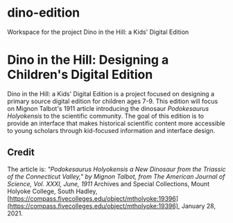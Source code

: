 # dino-edition
Workspace for the project Dino in the Hill: a Kids' Digital Edition
# Dino in the Hill: Designing a Children's Digital Edition
Dino in the Hill: a Kids' Digital Edition is a project focused on designing a primary source digital edition for children ages 7-9. This edition will focus on Mignon Talbot's 1911 article introducing the dinosaur *Podokesaurus Holyokensis* to the scientific community. The goal of this edition is to provide an interface that makes historical scientific content more accessible to young scholars through kid-focused information and interface design. 
## Credit
The article is: *"Podokesaurus Holyokensis a New Dinosaur from the Triassic of the Connecticut Valley," by Mignon Talbot, from The American Journal of Science, Vol. XXXI, June, 1911* Archives and Special Collections, Mount Holyoke College, South Hadley, [https://compass.fivecolleges.edu/object/mtholyoke:19396](https://compass.fivecolleges.edu/object/mtholyoke:19396), January 28, 2021. 
